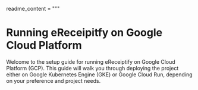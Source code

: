 readme_content = """
# Running eReceipitfy on Google Cloud Platform

Welcome to the setup guide for running eReceiptify on Google Cloud Platform (GCP). This guide will walk you through deploying the project either on Google Kubernetes Engine (GKE) or Google Cloud Run, depending on your preference and project needs.
